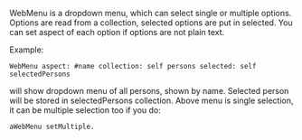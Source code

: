 WebMenu is a dropdown menu, which can select single or multiple options. Options are read from a collection, selected options are put in selected. You can set aspect of each option if options are not plain text. 

Example:

	WebMenu aspect: #name collection: self persons selected: self selectedPersons

will show dropdown menu of all persons, shown by name. Selected person will be stored in selectedPersons collection. Above menu is  single selection, it can be multiple selection too if you do:

	aWebMenu setMultiple.